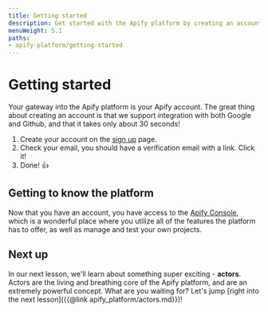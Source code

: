 ```yaml
---
title: Getting started
description: Get started with the Apify platform by creating an account and learning about the Apify Console, which is where all Apify actors are born!
menuWeight: 5.1
paths:
- apify-platform/getting-started
---
```


# [](#getting-started) Getting started

Your gateway into the Apify platform is your Apify account. The great thing about creating an account is that we support integration with both Google and Github, and that it takes only about 30 seconds!

1. Create your account on the [sign up](https://console.apify.com/sign-up) page.
2. Check your email, you should have a verification email with a link. Click it!
3. Done! 👍

## [](#getting-to-know-the-platform) Getting to know the platform

Now that you have an account, you have access to the [Apify Console](https://console.apify.com), which is a wonderful place where you utilize all of the features the platform has to offer, as well as manage and test your own projects.

## [](#next) Next up

In our next lesson, we'll learn about something super exciting - **actors**. Actors are the living and breathing core of the Apify platform, and are an extremely powerful concept. What are you waiting for? Let's jump [right into the next lesson]({{@link apify_platform/actors.md}})!
